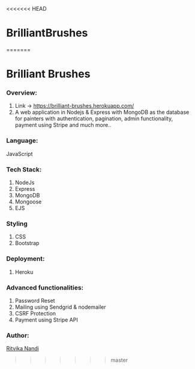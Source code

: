 <<<<<<< HEAD
# BrilliantBrushes
=======
# Brilliant Brushes

### Overview:

1. Link -> https://brilliant-brushes.herokuapp.com/
2. A web application in Nodejs & Express with MongoDB as the database for painters with authentication, pagination, admin functionality, payment using Stripe and much more..

### Language:
JavaScript

### Tech Stack:
1. NodeJs
2. Express
3. MongoDB
4. Mongoose
5. EJS

### Styling
1. CSS
2. Bootstrap

### Deployment:
 1. Heroku

### Advanced functionalities:
1. Password Reset
2. Mailing using Sendgrid & nodemailer
3. CSRF Protection
4. Payment using Stripe API

### Author:
<a href="https://github.com/ritvikanandi">Ritvika Nandi</a>
>>>>>>> master
